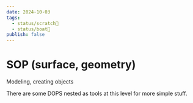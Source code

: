 ```yaml
---
date: 2024-10-03
tags:
  - status/scratch📝
  - status/boat🚤
publish: false
---
```

# SOP (surface, geometry)

Modeling, creating objects

There are some DOPS nested as tools at this level for more simple stuff.

